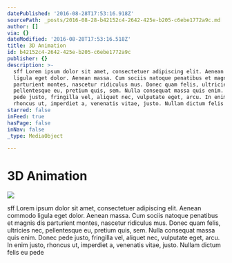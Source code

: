 ```yaml
---
datePublished: '2016-08-28T17:53:16.918Z'
sourcePath: _posts/2016-08-28-b42152c4-2642-425e-b205-c6ebe1772a9c.md
author: []
via: {}
dateModified: '2016-08-28T17:53:16.518Z'
title: 3D Animation
id: b42152c4-2642-425e-b205-c6ebe1772a9c
publisher: {}
description: >-
  sff Lorem ipsum dolor sit amet, consectetuer adipiscing elit. Aenean commodo
  ligula eget dolor. Aenean massa. Cum sociis natoque penatibus et magnis dis
  parturient montes, nascetur ridiculus mus. Donec quam felis, ultricies nec,
  pellentesque eu, pretium quis, sem. Nulla consequat massa quis enim. Donec
  pede justo, fringilla vel, aliquet nec, vulputate eget, arcu. In enim justo,
  rhoncus ut, imperdiet a, venenatis vitae, justo. Nullam dictum felis eu pede
starred: false
inFeed: true
hasPage: false
inNav: false
_type: MediaObject

---
```

# 3D Animation
![](https://the-grid-user-content.s3-us-west-2.amazonaws.com/cfc0c7ea-ac98-4ba4-9436-bc146fc9d0ef.jpg)

sff Lorem ipsum dolor sit amet, consectetuer adipiscing elit. Aenean commodo ligula eget dolor. Aenean massa. Cum sociis natoque penatibus et magnis dis parturient montes, nascetur ridiculus mus. Donec quam felis, ultricies nec, pellentesque eu, pretium quis, sem. Nulla consequat massa quis enim. Donec pede justo, fringilla vel, aliquet nec, vulputate eget, arcu. In enim justo, rhoncus ut, imperdiet a, venenatis vitae, justo. Nullam dictum felis eu pede